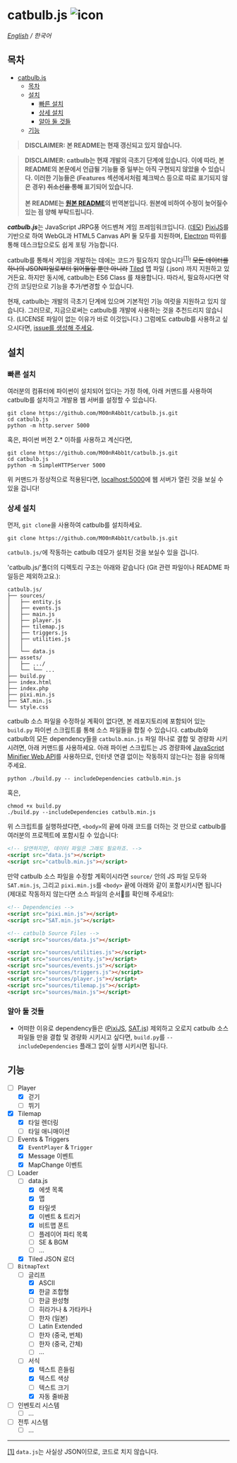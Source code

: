 # catbulb.js ![icon](_favicon.ico)
*[English](https://github.com/M00nR4bb1t/catbulb.js/blob/master/README.md) / 한국어*

## 목차
- [catbulb.js](#catbulbjs-icon)
  - [목차](#%EB%AA%A9%EC%B0%A8)
  - [설치](#%EC%84%A4%EC%B9%98)
    - [빠른 설치](#%EB%B9%A0%EB%A5%B8-%EC%84%A4%EC%B9%98)
    - [상세 설치](#%EC%83%81%EC%84%B8-%EC%84%A4%EC%B9%98)
    - [알아 둘 것들](#%EC%95%8C%EC%95%84-%EB%91%98-%EA%B2%83%EB%93%A4)
  - [기능](#%EA%B8%B0%EB%8A%A5)

>**DISCLAIMER: 본 README는 현재 갱신되고 있지 않습니다.**

>**DISCLAIMER: catbulb는 현재 개발의 극초기 단계에 있습니다. 이에 따라, 본 README의 본문에서 언급될 기능들 중 일부는 아직 구현되지 않았을 수 있습니다. 이러한 기능들은 (Features 섹션에서처럼 체크박스 등으로 따로 표기되지 않은 경우) ~~취소선을 통해~~ 표기되어 있습니다.<br><br>본 README는 [원본 README](https://github.com/M00nR4bb1t/catbulb.js/blob/master/README.md)의 번역본입니다. 원본에 비하여 수정이 늦어질수 있는 점 양해 부탁드립니다.**

***catbulb.js***는 JavaScript JRPG풍 어드벤쳐 게임 프레임워크입니다. ([데모](https://catbulb-demo.herokuapp.com)) [PixiJS](http://pixijs.com)를 기반으로 하여 WebGL과 HTML5 Canvas API 둘 모두를 지원하며, [Electron](https://electronjs.org/) 따위를 통해 데스크탑으로도 쉽게 포팅 가능합니다.

catbulb를 통해서 게임을 개발하는 데에는 코드가 필요하지 않습니다<sup id="a1">[[1]](#footnote1)</sup>! ~~모든 데이터를 하나의 JSON파일로부터 읽어들일 뿐만 아니라~~ [Tiled](https://www.mapeditor.org/) 맵 파일 (.json) 까지 지원하고 있거든요. 하지만 동시에, catbulb는 ES6 Class 를 채용합니다. 따라서, 필요하시다면 약간의 코딩만으로 기능을 추가/변경할 수 있습니다.

현재, catbulb는 개발의 극초기 단계에 있으며 기본적인 기능 여럿을 지원하고 있지 않습니다. 그러므로, 지금으로써는 catbulb를 개발에 사용하는 것을 추천드리지 않습니다. (LICENSE 파일이 없는 이유가 바로 이것입니다.) 그럼에도 catbulb를 사용하고 싶으시다면, [issue를 생성해 주세요](https://github.com/M00nR4bb1t/catbulb.js/issues/new).

## 설치

### 빠른 설치

여러분의 컴퓨터에 파이썬이 설치되어 있다는 가정 하에, 아래 커맨드를 사용하여 catbulb를 설치하고 개발용 웹 서버를 설정할 수 있습니다.

```shell
git clone https://github.com/M00nR4bb1t/catbulb.js.git
cd catbulb.js
python -m http.server 5000
```
혹은, 파이썬 버전 2.* 이하를 사용하고 계신다면,
```shell
git clone https://github.com/M00nR4bb1t/catbulb.js.git
cd catbulb.js
python -m SimpleHTTPServer 5000
```

위 커맨드가 정상적으로 적용된다면, [localhost:5000](http://localhost:5000)에 웹 서버가 열린 것을 보실 수 있을 겁니다!

### 상세 설치

먼저, `git clone`을 사용하여 catbulb를 설치하세요.

```shell
git clone https://github.com/M00nR4bb1t/catbulb.js.git 
```

`catbulb.js/`에 작동하는 catbulb 데모가 설치된 것을 보실수 있을 겁니다.


'catbulb.js/'폴더의 디렉토리 구조는 아래와 같습니다 (Git 관련 파일이나 README 파일등은 제외하고요.):

```
catbulb.js/
├── sources/
│   ├── entity.js
│   ├── events.js
│   ├── main.js
│   ├── player.js
│   ├── tilemap.js
│   ├── triggers.js
│   ├── utilities.js
│   │
│   └── data.js
├── assets/
│   ├── .../
│   └── └── ...
├── build.py
├── index.html
├── index.php
├── pixi.min.js
├── SAT.min.js
└── style.css
```

catbulb 소스 파일을 수정하실 계획이 없다면, 본 레포지토리에 포함되어 있는 `build.py` 파이썬 스크립트를 통해 소스 파일들을 합칠 수 있습니다. catbulb와 catbulb의 모든 dependency들을 `catbulb.min.js` 파일 하나로 결합 및 경량화 시키시려면, 아래 커맨드를 사용하세요. 아래 파이썬 스크립트는 JS 경량화에 [JavaScript Minifier Web API](https://javascript-minifier.com/)를  사용하므로, 인터넷 연결 없이는 작동하지 않는다는 점을 유의해 주세요.

```shell
python ./build.py -- includeDependencies catbulb.min.js
```
혹은,
```shell
chmod +x build.py
./build.py --includeDependencies catbulb.min.js
```
위 스크립트를 실행하셨다면, `<body>`의 끝에 아래 코드를 더하는 것 만으로 catbulb를 여러분의 프로젝트에 포함시킬 수 있습니다:
```html
<!-- 당연하지만, 데이터 파일은 그래도 필요하죠. -->
<script src="data.js"></script>
<script src="catbulb.min.js"></script>
```

만약 catbulb 소스 파일을 수정할 계획이시라면 `source/` 안의 JS 파일 모두와 `SAT.min.js`, 그리고 `pixi.min.js`를 `<body>` 끝에 아래와 같이 포함시키시면 됩니다 (제대로 작동하지 않는다면 소스 파일의 순서를 확인해 주세요!):

```html
<!-- Dependencies -->
<script src="pixi.min.js"></script>
<script src="SAT.min.js"></script>

<!-- catbulb Source Files -->
<script src="sources/data.js"></script>

<script src="sources/utilities.js"></script>
<script src="sources/entity.js"></script>
<script src="sources/events.js"></script>
<script src="sources/triggers.js"></script>
<script src="sources/player.js"></script>
<script src="sources/tilemap.js"></script>
<script src="sources/main.js"></script>
```

### 알아 둘 것들

* 어떠한 이유로 dependency들은 ([PixiJS](http://www.pixijs.com), [SAT.js](http://jriecken.github.io/sat-js/)) 제외하고 오로지 catbulb 소스 파일들 만을 결합 및 경량화 시키시고 싶다면, `build.py`를 `--includeDependencies` 플래그 없이 실행 시키시면 됩니다.

## 기능
* [ ] Player
   * [x] 걷기
   * [ ] 뛰기
* [x] Tilemap
   * [x] 타일 렌더링
   * [ ] 타일 애니매이션
* [ ] Events & Triggers
   * [x] `EventPlayer` & `Trigger`
   * [x] Message 이벤트
   * [x] MapChange 이벤트
* [ ] Loader
   * [ ] data.js
      * [x] 에셋 목록
      * [x] 맵
      * [x] 타일셋
      * [x] 이벤트 & 트리거
      * [x] 비트맵 폰트
      * [ ] 플레이어 파티 목록
      * [ ] SE & BGM
      * [ ] ...
   * [x] Tiled JSON 로더
* [ ] `BitmapText`
   * [ ] 글리프
      * [x] ASCII
      * [x] 한글 조합형
      * [ ] 한글 완성형
      * [ ] 히라가나 & 가타카나
      * [ ] 한자 (일본)
      * [ ] Latin Extended
      * [ ] 한자 (중국, 번체)
      * [ ] 한자 (중국, 간체)
      * [ ] ...
   * [ ] 서식
      * [x] 텍스트 흔들림
      * [x] 텍스트 색상
      * [ ] 텍스트 크기
      * [x] 자동 줄바꿈
* [ ] 인벤토리 시스템
   * [ ] ...
* [ ] 전투 시스템
   * [ ] ...

***
<span id="footnote1">[[1]](#a1)</span> `data.js`는 사실상 JSON이므로, 코드로 치지 않습니다.
